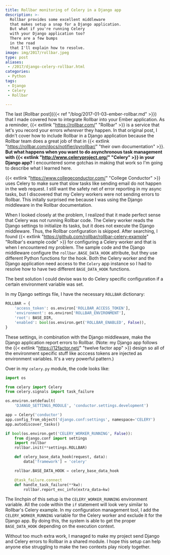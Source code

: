 ```yaml
---
title: Rollbar monitoring of Celery in a Django app
description: >-
  Rollbar provides some excellent middleware
  that makes setup a snap for a Django application.
  But what if you're running Celery
  with your Django application too?
  There are a few bumps
  in the road
  that I'll explain how to resolve.
image: img/2017/rollbar.jpeg
type: post
aliases:
 - /2017/django-celery-rollbar.html
categories:
 - Python
tags:
 - Django
 - Celery
 - Rollbar

---
```


The last [Rollbar post]({{< ref "/blog/2017-01-03-ember-rollbar.md" >}})
that I made covered how to integrate Rollbar
into your Ember application.
As a reminder,
{{< extlink "https://rollbar.com/" "Rollbar" >}}
is a service
that let's you record your errors
*wherever* they happen.
In that original post,
I didn't cover how to include Rollbar
in a Django application
because the Rollbar team does a great job
of that
in {{< extlink "https://rollbar.com/docs/notifier/pyrollbar/" "their own documentation" >}}.
**But what happens when you want to do asynchronous task management
with {{< extlink "http://www.celeryproject.org/" "Celery" >}}
in your Django app?**
I encountered some gotchas
in making that work
so I'm going to describe what I learned here.

{{< extlink "https://www.collegeconductor.com/" "College Conductor" >}}
uses Celery
to make sure
that slow tasks
like sending email
do not happen
in the web request.
I still want the safety net
of error reporting
in my async tasks,
but I discovered that my Celery workers
were not sending errors to Rollbar.
This initally surprised me because I was using the Django middleware
in the Rollbar documentation.

When I looked closely
at the problem,
I realized that it made perfect sense
that Celery was not running Rollbar code.
The Celery worker reads the Django settings
to initialize its tasks,
but it does not execute the Django middleware.
Thus,
the Rollbar configuration is skipped.
After searching,
I found {{< extlink "https://github.com/rollbar/rollbar-celery-example" "Rollbar's example code" >}}
for configuring a Celery worker
and that is when I encountered my problem.
The sample code and the Django middleware
configure the `rollbar.BASE_DATA_HOOK` attribute,
but they use different Python functions
for the hook.
Both the Celery worker and the Django application
need access to the `Celery` app instance
so I had to resolve how to have two different `BASE_DATA_HOOK` functions.

The best solution I could devise
was to do Celery specific configuration
if a certain environment variable was set.

In my Django settings file, I have the necessary `ROLLBAR` dictionary:

```python
ROLLBAR = {
    'access_token': os.environ['ROLLBAR_ACCESS_TOKEN'],
    'environment': os.environ['ROLLBAR_ENVIRONMENT'],
    'root': BASE_DIR,
    'enabled': bool(os.environ.get('ROLLBAR_ENABLED', False)),
}
```

These settings, in combination with the Django middleware,
make the Django application report errors to Rollbar.
(Note: my Django app follows the
{{< extlink "https://12factor.net/" "twelve factor app" >}} design
so all of the environment specific stuff
like acccess tokens
are injected as environment variables.
It's a very powerful pattern.)

Over in my `celery.py` module, the code looks like:

```python
import os

from celery import Celery
from celery.signals import task_failure

os.environ.setdefault(
    'DJANGO_SETTINGS_MODULE', 'conductor.settings.development')

app = Celery('conductor')
app.config_from_object('django.conf:settings', namespace='CELERY')
app.autodiscover_tasks()

if bool(os.environ.get('CELERY_WORKER_RUNNING', False)):
    from django.conf import settings
    import rollbar
    rollbar.init(**settings.ROLLBAR)

    def celery_base_data_hook(request, data):
        data['framework'] = 'celery'

    rollbar.BASE_DATA_HOOK = celery_base_data_hook

    @task_failure.connect
    def handle_task_failure(**kw):
        rollbar.report_exc_info(extra_data=kw)
```

The linchpin of this setup is the `CELERY_WORKER_RUNNING` environment variable.
All the code within the `if` statement will look very similar
to Rollbar's Celery example.
In my configuration management tool,
I add the `CELERY_WORKER_RUNNING` variable for the Celery worker
and exclude it for the Django app.
By doing this,
the system is able to get the proper `BASE_DATA_HOOK`
depending on the execution context.

Without too much extra work,
I managed to make my project send Django and Celery errors
to Rollbar
in a shared module.
I hope this setup can help anyone else struggling
to make the two contexts play nicely together.
